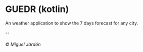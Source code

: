 # GUEDR (kotlin)

An weather application to show the 7 days forecast for any city.

--

###### © Miguel Jardón